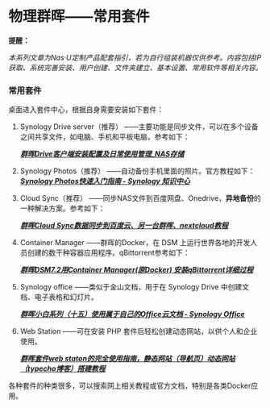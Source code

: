 # 物理群晖——常用套件

**提醒：**

*本系列文章为Nas·U定制产品配套指引，若为自行组装机器仅供参考。内容包括IP获取、系统完善安装、用户创建、文件夹建立、基本设置、常用软件等相关内容。*

### 常用套件

桌面进入套件中心，根据自身需要安装如下套件：

1. Synology Drive server（推荐） ——主要功能是同步文件，可以在多个设备之间共享文件，如电脑、手机和平板电脑，参考如下：

   [***群晖Drive客户端安装配置及日常使用管理_NAS存储***](https://post.smzdm.com/p/a5omwz58/)

2. Synology Photos（推荐） ——自动备份手机里面的照片。官方教程如下：
   [***Synology Photos快速入门指南 - Synology 知识中心***](https://kb.synology.cn/zh-cn/DSM/tutorial/Quick_Start_Synology_Photos)

3. Cloud Sync（推荐） ——同步NAS文件到百度网盘、Onedrive，**异地备份**的一种解决方案。参考如下：

   [***群晖Cloud Sync数据同步到百度云、另一台群晖、nextcloud教程***](https://blog.csdn.net/JingLisen/article/details/132857482)

4. Container Manager ——群晖的Docker，在 DSM 上运行世界各地的开发人员创建的数干种容器应用程序。qBittorrent参考如下：

   [***群晖DSM7.2用Container Manager(原Docker) 安装qBittorrent详细过程***](https://post.smzdm.com/p/azopl07r/)

5. Synology office ——类似于金山文档，用于在 Synology Drive 中创建文档、电子表格和幻灯片。

   [***群晖小白系列（十五）使用属于自己的Office云文档 - Synology Office***](https://zhuanlan.zhihu.com/p/672152501)

6. Web Station ——可在安装 PHP 套件后轻松创建动态网站，以供个人和企业使用。

   [***群晖套件web staton的完全使用指南，静态网站（导航页）动态网站（typecho博客）搭建教程***](https://post.smzdm.com/p/axzwkgv3/)

各种套件的种类很多，可以搜索网上相关教程或官方文档，特别是各类Docker应用。

